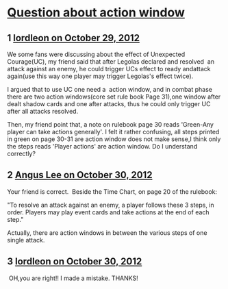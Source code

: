 # [Question about action window ](https://community.fantasyflightgames.com/topic/73487-question-about-action-window/)

## 1 [lordleon on October 29, 2012](https://community.fantasyflightgames.com/topic/73487-question-about-action-window/?do=findComment&comment=716503)

We some fans were discussing about the effect of Unexpected Courage(UC), my friend said that after Legolas declared and resolved  an attack against an enemy, he could trigger UCs effect to ready andattack again(use this way one player may trigger Legolas's effect twice).

I argued that to use UC one need a  action window, and in combat phase there are two action windows(core set rule book Page 31),one window after dealt shadow cards and one after attacks, thus he could only trigger UC after all attacks resolved.  

Then, my friend point that, a note on rulebook page 30 reads 'Green-Any player can take actions generally'. I felt it rather confusing, all steps printed in green on page 30-31 are action window does not make sense,I think only the steps reads 'Player actions' are action window. Do I understand correctly?

## 2 [Angus Lee on October 30, 2012](https://community.fantasyflightgames.com/topic/73487-question-about-action-window/?do=findComment&comment=716551)

Your friend is correct.  Beside the Time Chart, on page 20 of the rulebook:

"To resolve an attack against an enemy, a player follows
these 3 steps, in order. Players may play event cards
and take actions at the end of each step."

Actually, there are action windows in between the various steps of one single attack.

## 3 [lordleon on October 30, 2012](https://community.fantasyflightgames.com/topic/73487-question-about-action-window/?do=findComment&comment=716570)

 OH,you are right!! I made a mistake. THANKS!

